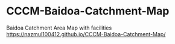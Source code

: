 # CCCM-Baidoa-Catchment-Map
Baidoa Catchment Area Map with facilities
https://nazmul100412.github.io/CCCM-Baidoa-Catchment-Map/
